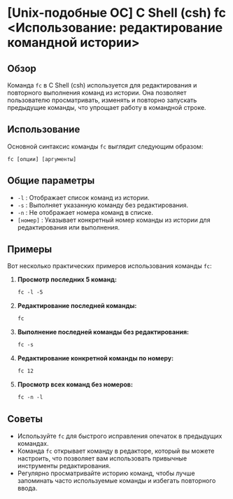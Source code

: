 # [Unix-подобные ОС] C Shell (csh) fc <Использование: редактирование командной истории>

## Обзор
Команда `fc` в C Shell (csh) используется для редактирования и повторного выполнения команд из истории. Она позволяет пользователю просматривать, изменять и повторно запускать предыдущие команды, что упрощает работу в командной строке.

## Использование
Основной синтаксис команды `fc` выглядит следующим образом:
```
fc [опции] [аргументы]
```

## Общие параметры
- `-l` : Отображает список команд из истории.
- `-s` : Выполняет указанную команду без редактирования.
- `-n` : Не отображает номера команд в списке.
- `[номер]` : Указывает конкретный номер команды из истории для редактирования или выполнения.

## Примеры
Вот несколько практических примеров использования команды `fc`:

1. **Просмотр последних 5 команд:**
   ```csh
   fc -l -5
   ```

2. **Редактирование последней команды:**
   ```csh
   fc
   ```

3. **Выполнение последней команды без редактирования:**
   ```csh
   fc -s
   ```

4. **Редактирование конкретной команды по номеру:**
   ```csh
   fc 12
   ```

5. **Просмотр всех команд без номеров:**
   ```csh
   fc -n -l
   ```

## Советы
- Используйте `fc` для быстрого исправления опечаток в предыдущих командах.
- Команда `fc` открывает команду в редакторе, который вы можете настроить, что позволяет вам использовать привычные инструменты редактирования.
- Регулярно просматривайте историю команд, чтобы лучше запоминать часто используемые команды и избегать повторного ввода.